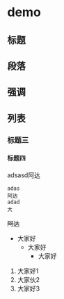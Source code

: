 # demo

## 标题

## 段落

## 强调

## 列表

### 标题三

#### 标题四

adsasd阿达  

    adas  
    阿达
    adad
    大
    

~~阿达~~

- 大家好
  - 大家好
    - 大家好
    
1. 大家好1
3. 大家伙2
2. 大家好3